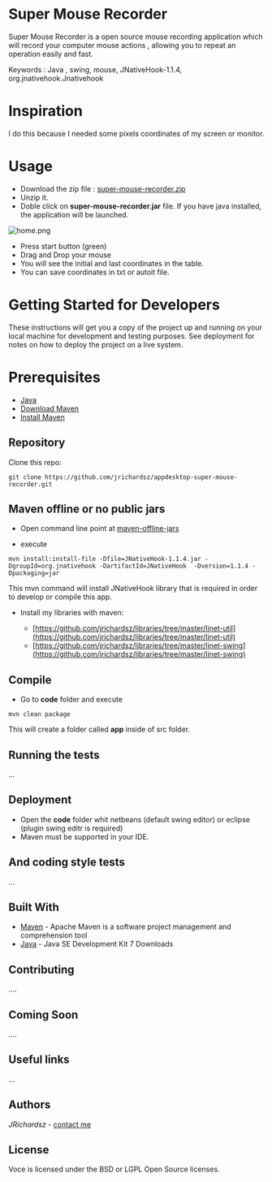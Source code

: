 # Super Mouse Recorder

Super Mouse Recorder is a open source mouse recording application which will record your computer mouse actions , allowing you to repeat an operation easily and fast.

Keywords : Java , swing, mouse, JNativeHook-1.1.4, org.jnativehook.Jnativehook

# Inspiration

I do this because I needed some pixels coordinates of my screen or monitor.

# Usage 

- Download the zip file : [super-mouse-recorder.zip](https://github.com/jrichardsz/super-mouse-recorder/blob/master/app/super-mouse-recorder.zip?raw=true)
- Unzip it.
- Doble click on **super-mouse-recorder.jar** file. If you have java installed, the application will be launched.

![home.png](home.png)

- Press start button (green)
- Drag and Drop your mouse
- You will see the initial and last coordinates in the table.
- You can save coordinates in txt or autoit file.

# Getting Started for Developers

These instructions will get you a copy of the project up and running on your local machine for development and testing purposes. See deployment for notes on how to deploy the project on a live system.

# Prerequisites

- [Java](http://www.oracle.com/technetwork/java/javase/downloads/jdk7-downloads-1880260.html)
- [Download Maven](http://maven.apache.org/download.cgi)
- [Install Maven](http://maven.apache.org/install.html)

## Repository

Clone this repo:

```
git clone https://github.com/jrichardsz/appdesktop-super-mouse-recorder.git
```

## Maven offline or no public jars 

- Open command line point at [maven-offline-jars](https://github.com/jrichardsz/appdesktop-super-mouse-recorder/tree/master/maven-offline-jars)

- execute

```
mvn install:install-file -Dfile=JNativeHook-1.1.4.jar -DgroupId=org.jnativehook -DartifactId=JNativeHook  -Dversion=1.1.4 -Dpackaging=jar
```

This mvn command will install JNativeHook library that is required in order to develop or compile this app.

- Install my libraries with maven:

  - [https://github.com/jrichardsz/libraries/tree/master/linet-util](https://github.com/jrichardsz/libraries/tree/master/linet-util)
  - [https://github.com/jrichardsz/libraries/tree/master/linet-swing](https://github.com/jrichardsz/libraries/tree/master/linet-swing)

## Compile

- Go to **code** folder and execute

```
mvn clean package
```

This will create a folder called **app** inside of src folder. 

## Running the tests

...

## Deployment

- Open the **code** folder whit netbeans (default swing editor) or eclipse (plugin swing editr is required)
- Maven must be supported in your IDE.


## And coding style tests

...


## Built With

* [Maven](https://www.apache.org/) - Apache Maven is a software project management and comprehension tool
* [Java](http://www.oracle.com/technetwork/java/javase/downloads/jdk7-downloads-1880260.html) - Java SE Development Kit 7 Downloads

## Contributing

....

## Coming Soon

....

## Useful links

...

## Authors

*JRichardsz* - [contact me](http://jrichardsz.github.io)

## License

Voce is licensed under the BSD or LGPL Open Source licenses. 

